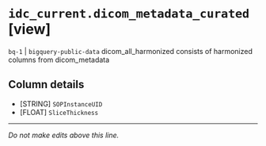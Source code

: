 # `idc_current.dicom_metadata_curated` [view]
`bq-1` | `bigquery-public-data`
dicom_all_harmonized consists of harmonized columns from dicom_metadata

## Column details
* [STRING]    `SOPInstanceUID`
* [FLOAT]     `SliceThickness`

-------------------------------------------------------------------------------
*Do not make edits above this line.*
